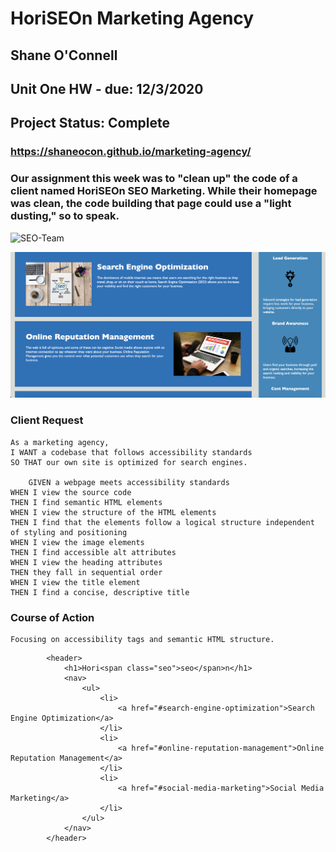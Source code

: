 # __HoriSEOn Marketing Agency__
## Shane O'Connell
## Unit One HW - due: 12/3/2020
## Project Status: Complete
### https://shaneocon.github.io/marketing-agency/

### __Our assignment this week was to "clean up" the code of a client named HoriSEOn SEO Marketing. While their homepage was clean, the code building that page could use a "light dusting," so to speak.__  



![SEO-Team](assets/images/screenshot-team.png)

![SEO-Homepage](assets/images/screenshot2.png)

### __Client Request__
    As a marketing agency, 
    I WANT a codebase that follows accessibility standards
    SO THAT our own site is optimized for search engines.

        GIVEN a webpage meets accessibility standards
    WHEN I view the source code
    THEN I find semantic HTML elements
    WHEN I view the structure of the HTML elements
    THEN I find that the elements follow a logical structure independent of styling and positioning
    WHEN I view the image elements
    THEN I find accessible alt attributes
    WHEN I view the heading attributes
    THEN they fall in sequential order
    WHEN I view the title element
    THEN I find a concise, descriptive title

### __Course of Action__
    Focusing on accessibility tags and semantic HTML structure. 

  
``` <body>
        <header>
            <h1>Hori<span class="seo">seo</span>n</h1>
            <nav>
                <ul>
                    <li>
                        <a href="#search-engine-optimization">Search Engine Optimization</a>
                    </li>
                    <li>
                        <a href="#online-reputation-management">Online Reputation Management</a>
                    </li>
                    <li>
                        <a href="#social-media-marketing">Social Media Marketing</a>
                    </li>
                </ul>
            </nav>
        </header>
```
    



